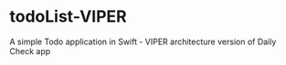 # todoList-VIPER
A simple Todo application in Swift - VIPER architecture version of Daily Check app
